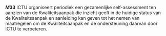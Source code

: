 <!-- begin: measure -->
**$M33$**
ICTU organiseert periodiek een gezamenlijke self-assessment ten aanzien van de Kwaliteitsaanpak die inzicht geeft in de huidige status van de Kwaliteitsaanpak en aanleiding kan geven tot het nemen van maatregelen om de Kwaliteitsaanpak en de ondersteuning daarvan door ICTU te verbeteren.
<!-- end: measure -->
